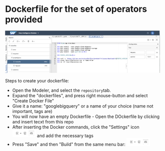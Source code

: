 Dockerfile for the set of operators provided
============================================

![repository view](/raw//googlebigquerydockerfile.png)

Steps to create your dockerfile:
* Open the Modeler, and select the `repository`tab.
* Expand the "dockerfiles", and press right mouse-button and select "Create Docker File"
* Give it a name: "googlebigquery" or a name of your choice (name not important, tags are)
* You will now have an empty Dockerfile - Open the DOckerfile by clicking and insert tecxt from this repo
* After inserting the Docker commands, click the  "Settings" icon <img src='/raw/dockerfilesettings.png' height='25'> and add the necessary tags
* Press "Save" and then "Build" from the same menu bar: <img src='/raw/dockerfilesettings.png' height='25'>

